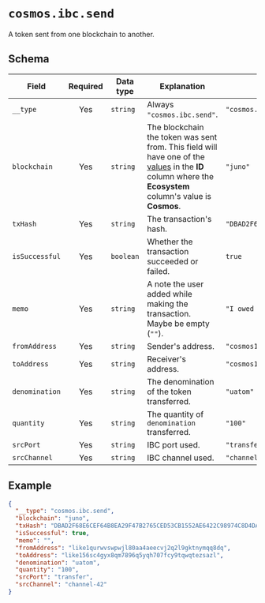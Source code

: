 # `cosmos.ibc.send`

A token sent from one blockchain to another.

## Schema

| Field          | Required | Data type | Explanation                                                                                                                                                                          | Example                                                              |
| -------------- | :------: | --------- | ------------------------------------------------------------------------------------------------------------------------------------------------------------------------------------ | -------------------------------------------------------------------- |
| `__type`       |   Yes    | `string`  | Always `"cosmos.ibc.send"`.                                                                                                                                                          | `"cosmos.ibc.send"`                                                  |
| `blockchain`   |   Yes    | `string`  | The blockchain the token was sent from. This field will have one of the [values](../../blockchains.md) in the **ID** column where the **Ecosystem** column's value is **Cosmos**. | `"juno"`                                                             |
| `txHash`       |   Yes    | `string`  | The transaction's hash.                                                                                                                                                              | `"DBAD2F68E6CEF64B8EA29F47B2765CED53CB1552AE6422C98974C8D4DA8869F8"` |
| `isSuccessful` |   Yes    | `boolean` | Whether the transaction succeeded or failed.                                                                                                                                         | `true`                                                               |
| `memo`         |   Yes    | `string`  | A note the user added while making the transaction. Maybe be empty (`""`).                                                                                                           | `"I owed you 1.5 ATOM since you paid for lunch."`                    |
| `fromAddress`  |   Yes    | `string`  | Sender's address.                                                                                                                                                                    | `"cosmos1g0ffln2weg8wpzpn2hy9t2eddygqcxtvggmyhl"`                    |
| `toAddress`    |   Yes    | `string`  | Receiver's address.                                                                                                                                                                  | `"cosmos1g0ffln2weg8wpzpn2hy9t2eddygqcxtvggmyhl"`                    |
| `denomination` |   Yes    | `string`  | The denomination of the token transferred.                                                                                                                                           | `"uatom"`                                                            |
| `quantity`     |   Yes    | `string`  | The quantity of `denomination` transferred.                                                                                                                                          | `"100"`                                                              |
| `srcPort`      |   Yes    | `string`  | IBC port used.                                                                                                                                                                       | `"transfer"`                                                         |
| `srcChannel`   |   Yes    | `string`  | IBC channel used.                                                                                                                                                                    | `"channel-42"`                                                       |

## Example

```json
{
  "__type": "cosmos.ibc.send",
  "blockchain": "juno",
  "txHash": "DBAD2F68E6CEF64B8EA29F47B2765CED53CB1552AE6422C98974C8D4DA8869F8",
  "isSuccessful": true,
  "memo": "",
  "fromAddress": "like1qurwvswpwjl80aa4aeecvj2q2l9gktnymqq8dq",
  "toAddress": "like156sc4gyx8qm7896q5yqh707fcy9tqwqtezsazl",
  "denomination": "uatom",
  "quantity": "100",
  "srcPort": "transfer",
  "srcChannel": "channel-42"
}
```
